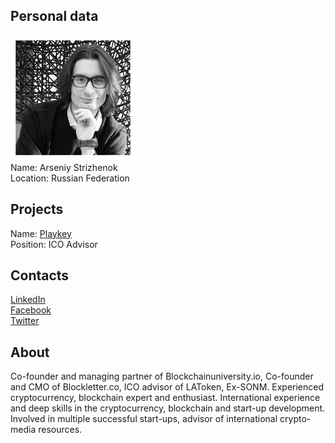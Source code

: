 ## Personal data
![arseniy strizhenok photo](photo/arseniy_strizhenok.jpg)  
Name:   Arseniy Strizhenok  
Location: Russian Federation  
## Projects 
Name: [Playkey](../projects/playkey.md)  
Position: ICO Advisor   
## Contacts
[LinkedIn](https://www.linkedin.com/in/strizh/)      
[Facebook](https://www.facebook.com/arseniy.strizh)  
[Twitter](https://twitter.com/arseniy_strizh)
## About
Co-founder and managing partner of Blockchainuniversity.io,
Co-founder and CMO of Blockletter.co,
ICO advisor of LAToken, Ex-SONM. Experienced cryptocurrency, blockchain expert and enthusiast.
International experience and deep skills in the cryptocurrency,
blockchain and start-up development.
Involved in multiple successful start-ups, advisor of international
crypto-media resources.
